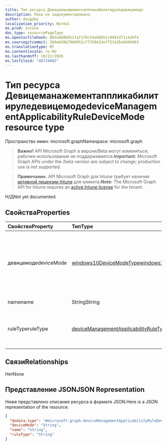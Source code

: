 ```yaml
---
title: Тип ресурса Девицеманажементаппликабилитируледевицемоде
description: Пока не задокументировано.
author: dougeby
localization_priority: Normal
ms.prod: intune
doc_type: resourcePageType
ms.openlocfilehash: 882ad68b651faf1f0c53eb6851c9491d711426f4
ms.sourcegitcommit: 3b9eb50b790d952c7f350433ef7531d5e6d4b963
ms.translationtype: MT
ms.contentlocale: ru-RU
ms.lasthandoff: 10/22/2020
ms.locfileid: "48724602"
---
```

# <a name="devicemanagementapplicabilityruledevicemode-resource-type"></a><span data-ttu-id="a9495-103">Тип ресурса Девицеманажементаппликабилитируледевицемоде</span><span class="sxs-lookup"><span data-stu-id="a9495-103">deviceManagementApplicabilityRuleDeviceMode resource type</span></span>

<span data-ttu-id="a9495-104">Пространство имен: microsoft.graph</span><span class="sxs-lookup"><span data-stu-id="a9495-104">Namespace: microsoft.graph</span></span>

> <span data-ttu-id="a9495-105">**Важно!** API Microsoft Graph в версии/Beta могут изменяться; рабочее использование не поддерживается.</span><span class="sxs-lookup"><span data-stu-id="a9495-105">**Important:** Microsoft Graph APIs under the /beta version are subject to change; production use is not supported.</span></span>

> <span data-ttu-id="a9495-106">**Примечание.** API Microsoft Graph для Intune требует наличия [активной лицензии Intune](https://go.microsoft.com/fwlink/?linkid=839381) для клиента.</span><span class="sxs-lookup"><span data-stu-id="a9495-106">**Note:** The Microsoft Graph API for Intune requires an [active Intune license](https://go.microsoft.com/fwlink/?linkid=839381) for the tenant.</span></span>

<span data-ttu-id="a9495-107">Н/Д</span><span class="sxs-lookup"><span data-stu-id="a9495-107">Not yet documented</span></span>

## <a name="properties"></a><span data-ttu-id="a9495-108">Свойства</span><span class="sxs-lookup"><span data-stu-id="a9495-108">Properties</span></span>
|<span data-ttu-id="a9495-109">Свойство</span><span class="sxs-lookup"><span data-stu-id="a9495-109">Property</span></span>|<span data-ttu-id="a9495-110">Тип</span><span class="sxs-lookup"><span data-stu-id="a9495-110">Type</span></span>|<span data-ttu-id="a9495-111">Описание</span><span class="sxs-lookup"><span data-stu-id="a9495-111">Description</span></span>|
|:---|:---|:---|
|<span data-ttu-id="a9495-112">девицемоде</span><span class="sxs-lookup"><span data-stu-id="a9495-112">deviceMode</span></span>|[<span data-ttu-id="a9495-113">windows10DeviceModeType</span><span class="sxs-lookup"><span data-stu-id="a9495-113">windows10DeviceModeType</span></span>](../resources/intune-deviceconfig-windows10devicemodetype.md)|<span data-ttu-id="a9495-114">Правило применимости для режима устройства.</span><span class="sxs-lookup"><span data-stu-id="a9495-114">Applicability rule for device mode.</span></span> <span data-ttu-id="a9495-115">Возможные значения: `standardConfiguration`, `sModeConfiguration`.</span><span class="sxs-lookup"><span data-stu-id="a9495-115">Possible values are: `standardConfiguration`, `sModeConfiguration`.</span></span>|
|<span data-ttu-id="a9495-116">name</span><span class="sxs-lookup"><span data-stu-id="a9495-116">name</span></span>|<span data-ttu-id="a9495-117">String</span><span class="sxs-lookup"><span data-stu-id="a9495-117">String</span></span>|<span data-ttu-id="a9495-118">Имя объекта.</span><span class="sxs-lookup"><span data-stu-id="a9495-118">Name for object.</span></span>|
|<span data-ttu-id="a9495-119">ruleType</span><span class="sxs-lookup"><span data-stu-id="a9495-119">ruleType</span></span>|[<span data-ttu-id="a9495-120">deviceManagementApplicabilityRuleType</span><span class="sxs-lookup"><span data-stu-id="a9495-120">deviceManagementApplicabilityRuleType</span></span>](../resources/intune-deviceconfig-devicemanagementapplicabilityruletype.md)|<span data-ttu-id="a9495-121">Тип правила применимости.</span><span class="sxs-lookup"><span data-stu-id="a9495-121">Applicability Rule type.</span></span> <span data-ttu-id="a9495-122">Возможные значения: `include`, `exclude`.</span><span class="sxs-lookup"><span data-stu-id="a9495-122">Possible values are: `include`, `exclude`.</span></span>|

## <a name="relationships"></a><span data-ttu-id="a9495-123">Связи</span><span class="sxs-lookup"><span data-stu-id="a9495-123">Relationships</span></span>
<span data-ttu-id="a9495-124">Нет</span><span class="sxs-lookup"><span data-stu-id="a9495-124">None</span></span>

## <a name="json-representation"></a><span data-ttu-id="a9495-125">Представление JSON</span><span class="sxs-lookup"><span data-stu-id="a9495-125">JSON Representation</span></span>
<span data-ttu-id="a9495-126">Ниже представлено описание ресурса в формате JSON.</span><span class="sxs-lookup"><span data-stu-id="a9495-126">Here is a JSON representation of the resource.</span></span>
<!-- {
  "blockType": "resource",
  "@odata.type": "microsoft.graph.deviceManagementApplicabilityRuleDeviceMode"
}
-->
``` json
{
  "@odata.type": "#microsoft.graph.deviceManagementApplicabilityRuleDeviceMode",
  "deviceMode": "String",
  "name": "String",
  "ruleType": "String"
}
```





